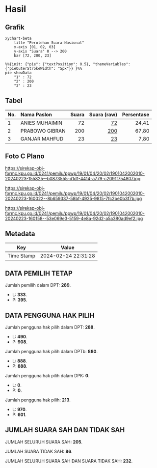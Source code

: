 # Hasil

## Grafik

```mermaid
xychart-beta
    title "Perolehan Suara Nasional"
    x-axis [01, 02, 03]
    y-axis "Suara" 0 --> 200
    bar [72, 200, 23]
```

```mermaid
%%{init: {"pie": {"textPosition": 0.5}, "themeVariables": {"pieOuterStrokeWidth": "5px"}} }%%
pie showData
    "1" : 72
    "2" : 200
    "3" : 23
```

## Tabel

| No. | Nama Paslon    | Suara | Suara (raw) | Persentase |
|:--- |:-------------- | -----:| -----------:| ----------:|
| 1   | ANIES MUHAIMIN | 72    | [72][p-1]   | 24,41      |
| 2   | PRABOWO GIBRAN | 200   | [200][p-2]  | 67,80      |
| 3   | GANJAR MAHFUD  | 23    | [23][p-3]   | 7,80       |


[p-1]: https://github.com/gigit-pemilu/pemilu-2024/blob/main/pilpres/hitung-suara/sub/19-kepulauan-bangka-belitung/sub/01-bangka/sub/04-mendo-barat/sub/2002-penagan/sub/010-tps/sub/paslon-1.txt
[p-2]: https://github.com/gigit-pemilu/pemilu-2024/blob/main/pilpres/hitung-suara/sub/19-kepulauan-bangka-belitung/sub/01-bangka/sub/04-mendo-barat/sub/2002-penagan/sub/010-tps/sub/paslon-2.txt
[p-3]: https://github.com/gigit-pemilu/pemilu-2024/blob/main/pilpres/hitung-suara/sub/19-kepulauan-bangka-belitung/sub/01-bangka/sub/04-mendo-barat/sub/2002-penagan/sub/010-tps/sub/paslon-3.txt

## Foto C Plano

https://sirekap-obj-formc.kpu.go.id/0241/pemilu/ppwp/19/01/04/20/02/1901042002010-20240223-155825--b0873555-d1d1-4414-a779-c2091f754807.jpg

https://sirekap-obj-formc.kpu.go.id/0241/pemilu/ppwp/19/01/04/20/02/1901042002010-20240223-160022--8b659337-58bf-4925-9815-7fc2be0b3f7b.jpg

https://sirekap-obj-formc.kpu.go.id/0241/pemilu/ppwp/19/01/04/20/02/1901042002010-20240223-160158--53e069e3-5159-4e8a-92d2-a5a380ad9ef2.jpg


## Metadata

| Key        | Value               |
| ---------- | ------------------- |
| Time Stamp | 2024-02-24 22:31:28 |


## DATA PEMILIH TETAP

Jumlah pemilih dalam DPT: **289**.
 * L: **333**.
 * P: **395**.

## DATA PENGGUNA HAK PILIH

Jumlah pengguna hak pilih dalam DPT: **288**.
 * L: **490**.
 * P: **908**.

Jumlah pengguna hak pilih dalam DPTb: **880**.
 * L: **888**.
 * P: **888**.

Jumlah pengguna hak pilih dalam DPK: **0**.
 * L: **0**.
 * P: **0**.

Jumlah pengguna hak pilih: **213**.
 * L: **970**.
 * P: **601**.

## JUMLAH SUARA SAH DAN TIDAK SAH

JUMLAH SELURUH SUARA SAH: **205**.

JUMLAH SUARA TIDAK SAH: **86**.

JUMLAH SELURUH SUARA SAH DAN SUARA TIDAK SAH: **232**.


